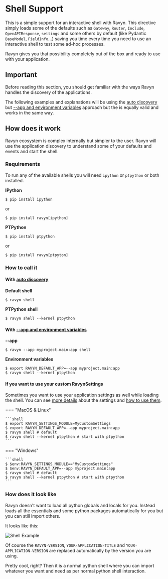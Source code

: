 # Shell Support

This is a simple support for an interactive shell with Ravyn. This directive simply loads some
of the defaults such as `Gateway`, `Router`, `Include`, `OpenAPIResponse`, `settings` and some others by
default (like Pydantic `BaseModel`, `FieldInfo`...) saving you time every time you need to use an
interactive shell to test some ad-hoc processes.

Ravyn gives you that possibility completely out of the box and ready to use with your
application.

## Important

Before reading this section, you should get familiar with the ways Ravyn handles the discovery
of the applications.

The following examples and explanations will be using the [auto discovery](./discovery.md#auto-discovery)
but [--app and environment variables](./discovery.md#environment-variables) approach but the
is equally valid and works in the same way.

## How does it work

Ravyn ecosystem is complex internally but simpler to the user. Ravyn will use the application
discovery to understand some of your defaults and events and start the shell.

### Requirements

To run any of the available shells you will need `ipython` or `ptpython` or both installed.

**IPython**

```shell
$ pip install ipython
```

or

```shell
$ pip install ravyn[ipython]
```

**PTPython**

```shell
$ pip install ptpython
```

or

```shell
$ pip install ravyn[ptpyton]
```

### How to call it

#### With [auto discovery](./discovery.md#auto-discovery)

**Default shell**

```shell
$ ravyn shell
```

**PTPython shell**

```shell
$ ravyn shell --kernel ptpython
```

#### With [--app and environment variables](./discovery.md#environment-variables)

**--app**

```shell
$ ravyn --app myproject.main:app shell
```

**Environment variables**

```shell
$ export RAVYN_DEFAULT_APP=--app myproject.main:app
$ ravyn shell --kernel ptpython
```

#### If you want to use your custom RavynSettings

Sometimes you want to use your application settings as well while loading the shell. You can see
[more details](../application/settings.md) about the settings and [how to use them](../application/settings.md).


=== "MacOS & Linux"

    ```shell
    $ export RAVYN_SETTINGS_MODULE=MyCustomSettings
    $ export RAVYN_DEFAULT_APP=--app myproject.main:app
    $ ravyn shell # default
    $ ravyn shell --kernel ptpython # start with ptpython
    ```

=== "Windows"

    ```shell
    $ $env:RAVYN_SETTINGS_MODULE=="MyCustomSettings"
    $ $env:RAVYN_DEFAULT_APP=--app myproject.main:app
    $ ravyn shell # default
    $ ravyn shell --kernel ptpython # start with ptpython
    ```

### How does it look like

Ravyn doesn't want to load all python globals and locals for you. Instead loads all the
essentials and some python packages automatically for you but you can still import others.

It looks like this:

<img src="https://res.cloudinary.com/dymmond/image/upload/v1689763288/esmerald/shell/shell_q0fdyi.png" alt='Shell Example'>

Of course the `RAVYN-VERSION`, `YOUR-APPLICATION-TITLE` and `YOUR-APPLICATION-VERSION`
are replaced automatically by the version you are using.

Pretty cool, right? Then it is a normal python shell where you can import whatever you want and
need as per normal python shell interaction.
